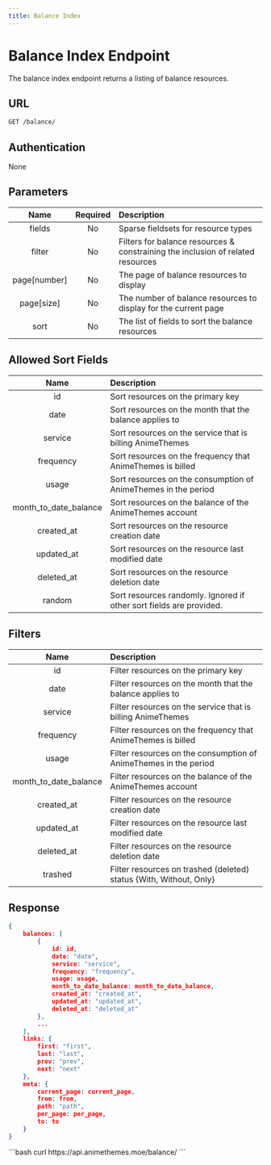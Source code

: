 ```yaml
---
title: Balance Index
---
```


<Block>

# Balance Index Endpoint

The balance index endpoint returns a listing of balance resources.

## URL

```sh
GET /balance/
```

## Authentication

None

## Parameters

| Name         | Required | Description                                                                     |
| :----------: | :------: | :----------------------------------------------------------------------------   |
| fields       | No       | Sparse fieldsets for resource types                                             |
| filter       | No       | Filters for balance resources & constraining the inclusion of related resources |
| page[number] | No       | The page of balance resources to display                                        |
| page[size]   | No       | The number of balance resources to display for the current page                 |
| sort         | No       | The list of fields to sort the balance resources                                |

## Allowed Sort Fields

|         Name          | Description                                                         |
| :-------------------: | :------------------------------------------------------------------ |
| id                    | Sort resources on the primary key                                   |
| date                  | Sort resources on the month that the balance applies to             |
| service               | Sort resources on the service that is billing AnimeThemes           |
| frequency             | Sort resources on the frequency that AnimeThemes is billed          |
| usage                 | Sort resources on the consumption of AnimeThemes in the period      |
| month_to_date_balance | Sort resources on the balance of the AnimeThemes account            |
| created_at            | Sort resources on the resource creation date                        |
| updated_at            | Sort resources on the resource last modified date                   |
| deleted_at            | Sort resources on the resource deletion date                        |
| random                | Sort resources randomly. Ignored if other sort fields are provided. |

## Filters

|         Name          | Description                                                        |
| :-------------------: | :----------------------------------------------------------------- |
| id                    | Filter resources on the primary key                                |
| date                  | Filter resources on the month that the balance applies to          |
| service               | Filter resources on the service that is billing AnimeThemes        |
| frequency             | Filter resources on the frequency that AnimeThemes is billed       |
| usage                 | Filter resources on the consumption of AnimeThemes in the period   |
| month_to_date_balance | Filter resources on the balance of the AnimeThemes account         |
| created_at            | Filter resources on the resource creation date                     |
| updated_at            | Filter resources on the resource last modified date                |
| deleted_at            | Filter resources on the resource deletion date                     |
| trashed               | Filter resources on trashed (deleted) status {With, Without, Only} |

## Response

```json
{
    balances: [
        {
            id: id,
            date: "date",
            service: "service",
            frequency: "frequency",
            usage: usage,
            month_to_date_balance: month_to_date_balance,
            created_at: "created_at",
            updated_at: "updated_at",
            deleted_at: "deleted_at"
        },
        ...
    ],
    links: {
        first: "first",
        last: "last",
        prev: "prev",
        next: "next"
    },
    meta: {
        current_page: current_page,
        from: from,
        path: "path",
        per_page: per_page,
        to: to
    }
}
```

<Example>

<CURL>
```bash
curl https://api.animethemes.moe/balance/
```
</CURL>

</Example>

</Block>